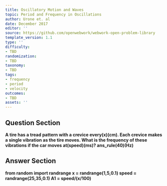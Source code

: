 ```yaml
---
title: Oscillatory Motion and Waves
topic: Period and Frequency in Oscillations
author: Urone et. al
date: December 2017
editor: ''
source: https://github.com/openwebwork/webwork-open-problem-library
template_version: 1.1
type: ''
difficulty:
- TBD
randomization:
- TBD
taxonomy:
- TBD
tags:
- frequency
- period
- velocity
outcomes:
- TBD
assets: ''
---
```


## Question Section 

<b>
A tire has a tread pattern with a crevice every(x)(cm). Each crevice makes a single vibration as the tire moves. What is the frequency of these vibrations if the car moves at(speed)(ms)?
ans_rule(40)(Hz)



## Answer Section

from random import randrange
x = randrange(1,5,0.1)
speed = randrange(25,35,0.1)
A1 = speed/(x/100)